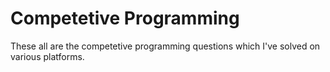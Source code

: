 # Competetive Programming

These all are the competetive programming questions which I've solved on various platforms.
